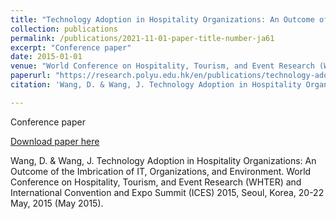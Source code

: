 ```yaml
---
title: "Technology Adoption in Hospitality Organizations: An Outcome of the Imbrication of IT, Organizations, and Environment"
collection: publications
permalink: /publications/2021-11-01-paper-title-number-ja61
excerpt: "Conference paper"
date: 2015-01-01
venue: "World Conference on Hospitality, Tourism, and Event Research (WHTER) and International Convention and Expo Summit (ICES) 2015, Seoul, Korea"
paperurl: "https://research.polyu.edu.hk/en/publications/technology-adoption-in-hospitality-organizations-an-outcome-of-th"
citation: 'Wang, D. & Wang, J. Technology Adoption in Hospitality Organizations: An Outcome of the Imbrication of IT, Organizations, and Environment. World Conference on Hospitality, Tourism, and Event Research (WHTER) and International Convention and Expo Summit (ICES) 2015, Seoul, Korea, 20-22 May, 2015 (May 2015).'

---
```

Conference paper

[Download paper here](https://research.polyu.edu.hk/en/publications/technology-adoption-in-hospitality-organizations-an-outcome-of-th)

Wang, D. & Wang, J. Technology Adoption in Hospitality Organizations: An Outcome of the Imbrication of IT, Organizations, and Environment. World Conference on Hospitality, Tourism, and Event Research (WHTER) and International Convention and Expo Summit (ICES) 2015, Seoul, Korea, 20-22 May, 2015 (May 2015).
